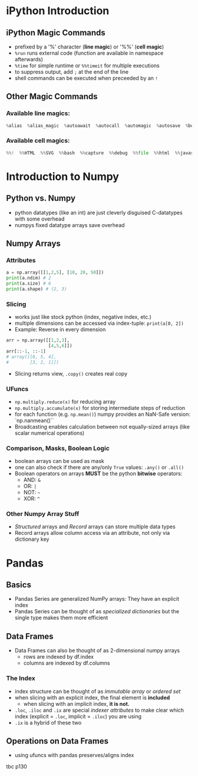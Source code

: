 # iPython Introduction
## iPython Magic Commands
- prefixed by a '%' character (**line magic**) or '%%' (**cell magic**)
- `%run` runs external code (function are available in namespace afterwards)
- `%time` for simple runtime or `%%timeit` for multiple executions
- to suppress output, add `;` at the end of the line
- shell commands can be executed when preceeded by an `!`
## Other Magic Commands
### Available line magics:
```python
%alias  %alias_magic  %autoawait  %autocall  %automagic  %autosave  %bookmark  %cat  %cd  %clear  %colors  %conda  %config  %connect_info  %cp  %debug  %dhist  %dirs  %doctest_mode  %ed  %edit  %env  %gui  %hist  %history  %killbgscripts  %ldir  %less  %lf  %lk  %ll  %load  %load_ext  %loadpy  %logoff  %logon  %logstart  %logstate  %logstop  %ls  %lsmagic  %lx  %macro  %magic  %man  %matplotlib  %mkdir  %more  %mv  %notebook  %page  %pastebin  %pdb  %pdef  %pdoc  %pfile  %pinfo  %pinfo2  %pip  %popd  %pprint  %precision  %prun  %psearch  %psource  %pushd  %pwd  %pycat  %pylab  %qtconsole  %quickref  %recall  %rehashx  %reload_ext  %rep  %rerun  %reset  %reset_selective  %rm  %rmdir  %run  %save  %sc  %set_env  %store  %sx  %system  %tb  %time  %timeit  %unalias  %unload_ext  %who  %who_ls  %whos  %xdel  %xmode
```

### Available cell magics:
```python
%%!  %%HTML  %%SVG  %%bash  %%capture  %%debug  %%file  %%html  %%javascript  %%js  %%latex  %%markdown  %%perl  %%prun  %%pypy  %%python  %%python2  %%python3  %%ruby  %%script  %%sh  %%svg  %%sx  %%system  %%time  %%timeit  %%writefile
```

# Introduction to Numpy
## Python vs. Numpy
- python datatypes (like an int) are just cleverly disguised C-datatypes with some overhead
- numpys fixed datatype arrays save overhead

## Numpy Arrays
### Attributes
```python
a = np.array([[1,2,5], [10, 20, 50]])
print(a.ndim) # 2
print(a.size) # 6
print(a.shape) # (2, 3)
```
### Slicing
- works just like stock python (index, negative index, etc.)
- multiple dimensions can be accessed via index-tuple: `print(a[0, 2])`
- Example: Reverse in every dimension
```python
arr = np.array([[1,2,3],
                [4,5,6]])
arr[::-1, ::-1]
# array([[6, 5, 4],
#        [3, 2, 1]])
```
- Slicing returns view, `.copy()` creates real copy

### UFuncs
- `np.multiply.reduce(x)` for reducing array
- `np.multiply.accumulate(x)` for storing intermediate steps of reduction
- for each function (e.g. `np.mean()`) numpy provides an NaN-Safe version: `np.nanmean()``
- Broadcasting enables calculation between not equally-sized arrays (like scalar numerical operations)

### Comparison, Masks, Boolean Logic
- boolean arrays can be used as mask
- one can also check if there are any/only `True` values: `.any()` or `.all()`
- Boolean operators on arrays **MUST** be the python **bitwise** operators:
    - AND: `&`
    - OR: `|`
    - NOT: `~`
    - XOR: `^`

### Other Numpy Array Stuff
- *Structured* arrays and *Record* arrays can store multiple data types
- Record arrays allow column access via an attribute, not only via dictionary key

# Pandas
## Basics
- Pandas Series are generalized NumPy arrays: They have an explicit index
- Pandas Series can be thought of as *specialized dictionaries* but the single type makes them more efficient

## Data Frames
- Data Frames can also be thought of as 2-dimensional numpy arrays
    - rows are indexed by df.index
    - columns are indexed by df.columns
###  The Index
- index structure can be thought of as *immutable array* or *ordered set*
- when slicing with an explicit index, the final element is **included**
    - when slicing with an implicit index, **it is not.**
- `.loc`, `.iloc` and `.ix` are special *indexer attributes* to make clear which index (explicit = `.loc`, implicit = `.iloc`) you are using
- `.ix` is a hybrid of these two

## Operations on Data Frames
- using ufuncs with pandas preserves/aligns index 

tbc p130
